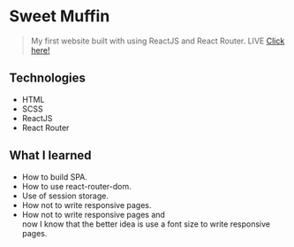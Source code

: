 # Sweet Muffin
> My first website built with using ReactJS and React Router. LIVE [Click here!](https://burdalskibartosz.github.io/sweet_muffin/#/sweet_muffin/)

## Technologies
* HTML
* SCSS
* ReactJS
* React Router
## What I learned
* How to build SPA.
* How to use react-router-dom.
* Use of session storage.
* How not to write responsive pages.
* How not to write responsive pages and  
now I know that the better idea is use a font size to write responsive pages.

